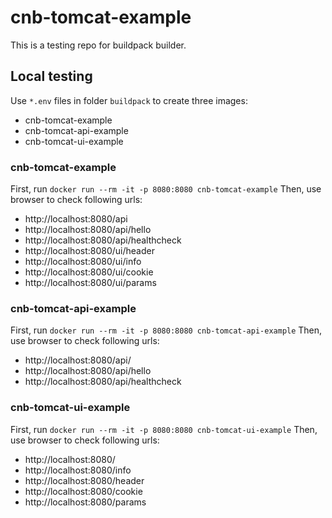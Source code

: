 # cnb-tomcat-example

This is a testing repo for buildpack builder.

## Local testing

Use `*.env` files in folder `buildpack` to create three images:
  - cnb-tomcat-example
  - cnb-tomcat-api-example
  - cnb-tomcat-ui-example 

### cnb-tomcat-example

First, run `docker run --rm -it -p 8080:8080 cnb-tomcat-example`
Then, use browser to check following urls:
  - http://localhost:8080/api
  - http://localhost:8080/api/hello
  - http://localhost:8080/api/healthcheck
  - http://localhost:8080/ui/header
  - http://localhost:8080/ui/info
  - http://localhost:8080/ui/cookie
  - http://localhost:8080/ui/params

### cnb-tomcat-api-example

First, run `docker run --rm -it -p 8080:8080 cnb-tomcat-api-example`
Then, use browser to check following urls:
  - http://localhost:8080/api/
  - http://localhost:8080/api/hello
  - http://localhost:8080/api/healthcheck

### cnb-tomcat-ui-example

First, run `docker run --rm -it -p 8080:8080 cnb-tomcat-ui-example`
Then, use browser to check following urls:
  - http://localhost:8080/
  - http://localhost:8080/info
  - http://localhost:8080/header
  - http://localhost:8080/cookie
  - http://localhost:8080/params
